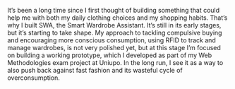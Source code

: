 It’s been a long time since I first thought of building something that could help me with both my daily clothing choices and my shopping habits. That’s why I built SWA, the Smart Wardrobe Assistant. It’s still in its early stages, but it’s starting to take shape. My approach to tackling compulsive buying and encouraging more conscious consumption, using RFID to track and manage wardrobes,  is not very polished yet, but at this stage I’m focused on building a working prototype, which I developed as part of my Web Methodologies exam project at Uniupo. In the long run, I see it as a way to also push back against fast fashion and its wasteful cycle of overconsumption.
